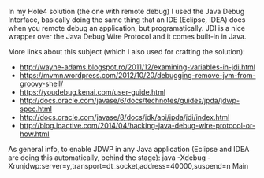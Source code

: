 In my Hole4 solution (the one with remote debug) I used the Java Debug Interface, basically doing the same thing that
an IDE (Eclipse, IDEA) does when you remote debug an application, but programatically. JDI is a nice wrapper over
the Java Debug Wire Protocol and it comes built-in in Java.

More links about this subject (which I also used for crafting the solution):
* http://wayne-adams.blogspot.ro/2011/12/examining-variables-in-jdi.html
* https://mvmn.wordpress.com/2012/10/20/debugging-remove-jvm-from-groovy-shell/
* https://youdebug.kenai.com/user-guide.html
* http://docs.oracle.com/javase/6/docs/technotes/guides/jpda/jdwp-spec.html
* http://docs.oracle.com/javase/8/docs/jdk/api/jpda/jdi/index.html
* http://blog.ioactive.com/2014/04/hacking-java-debug-wire-protocol-or-how.html

As general info, to enable JDWP in any Java application (Eclipse and IDEA are doing this automatically, behind the stage):
java -Xdebug -Xrunjdwp:server=y,transport=dt_socket,address=40000,suspend=n Main